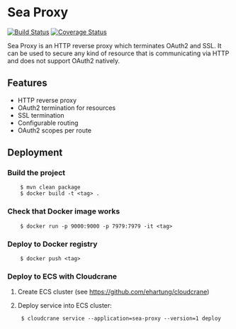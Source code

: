 # Sea Proxy

[![Build Status](https://travis-ci.org/ehartung/sea-proxy.svg?branch=master)](https://travis-ci.org/ehartung/sea-proxy?branch=master)
[![Coverage Status](https://codecov.io/github/ehartung/sea-proxy/coverage.svg?branch=master)](https://codecov.io/github/ehartung/sea-proxy?branch=master)

Sea Proxy is an HTTP reverse proxy which terminates OAuth2 and SSL. It can be used to secure any kind of resource that is communicating via HTTP and does not support OAuth2 natively.

## Features
- HTTP reverse proxy
- OAuth2 termination for resources
- SSL termination
- Configurable routing
- OAuth2 scopes per route

## Deployment
### Build the project

        $ mvn clean package
        $ docker build -t <tag> .

### Check that Docker image works

        $ docker run -p 9000:9000 -p 7979:7979 -it <tag>

### Deploy to Docker registry

        $ docker push <tag>

### Deploy to ECS with Cloudcrane

1. Create ECS cluster (see https://github.com/ehartung/cloudcrane)
2. Deploy service into ECS cluster:

        $ cloudcrane service --application=sea-proxy --version=1 deploy
